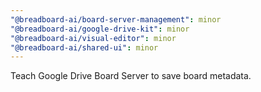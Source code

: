 ```yaml
---
"@breadboard-ai/board-server-management": minor
"@breadboard-ai/google-drive-kit": minor
"@breadboard-ai/visual-editor": minor
"@breadboard-ai/shared-ui": minor
---
```


Teach Google Drive Board Server to save board metadata.
